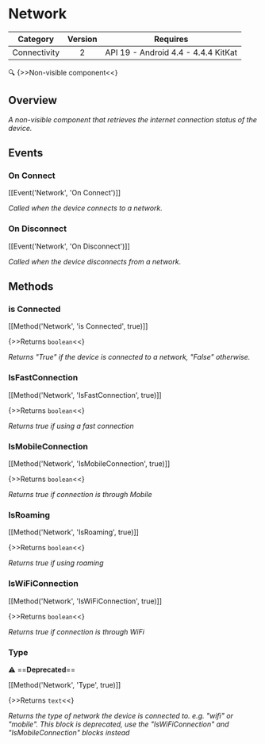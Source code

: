 # Network

| Category | Version | Requires |
|:--------:|:-------:|:--------:|
|Connectivity|2|API 19 - Android 4.4 - 4.4.4 KitKat|

:mag: {>>Non-visible component<<}

## Overview

_A non-visible component that retrieves the internet connection status of the device._

## Events

### On Connect

[[Event('Network', 'On Connect')]]

_Called when the device connects to a network._

### On Disconnect

[[Event('Network', 'On Disconnect')]]

_Called when the device disconnects from a network._

## Methods

### is Connected

[[Method('Network', 'is Connected', true)]]

{>>Returns `boolean`<<}

_Returns "True" if the device is connected to a network, "False" otherwise._

### IsFastConnection

[[Method('Network', 'IsFastConnection', true)]]

{>>Returns `boolean`<<}

_Returns true if using a fast connection_

### IsMobileConnection

[[Method('Network', 'IsMobileConnection', true)]]

{>>Returns `boolean`<<}

_Returns true if connection is through Mobile_

### IsRoaming

[[Method('Network', 'IsRoaming', true)]]

{>>Returns `boolean`<<}

_Returns true if using roaming_

### IsWiFiConnection

[[Method('Network', 'IsWiFiConnection', true)]]

{>>Returns `boolean`<<}

_Returns true if connection is through WiFi_

### Type

:warning: ==**Deprecated**==

[[Method('Network', 'Type', true)]]

{>>Returns `text`<<}

_Returns the type of network the device is connected to. e.g. "wifi" or "mobile". This block is deprecated, use the "IsWiFiConnection" and "IsMobileConnection" blocks instead_
